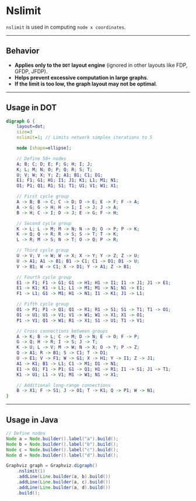 # Nslimit

`nslimit` is used in computing `node x coordinates`.

------

## **Behavior**

- **Applies only to the `DOT` layout engine** (ignored in other layouts like FDP, GFDP, JFDP).
- **Helps prevent excessive computation in large graphs**.
- **If the limit is too low, the graph layout may not be optimal**.

------

## **Usage in DOT**

```dot
digraph G {
    layout=dot;
    size=3
    nslimit=1; // Limits network simplex iterations to 5

    node [shape=ellipse];

    // Define 50+ nodes
    A; B; C; D; E; F; G; H; I; J;
    K; L; M; N; O; P; Q; R; S; T;
    U; V; W; X; Y; Z; A1; B1; C1; D1;
    E1; F1; G1; H1; I1; J1; K1; L1; M1; N1;
    O1; P1; Q1; R1; S1; T1; U1; V1; W1; X1;

    // First cycle group
    A -> B; B -> C; C -> D; D -> E; E -> F; F -> A;
    A -> G; G -> H; H -> I; I -> J; J -> A;
    B -> H; C -> I; D -> J; E -> G; F -> H;

    // Second cycle group
    K -> L; L -> M; M -> N; N -> O; O -> P; P -> K;
    K -> Q; Q -> R; R -> S; S -> T; T -> K;
    L -> R; M -> S; N -> T; O -> Q; P -> R;

    // Third cycle group
    U -> V; V -> W; W -> X; X -> Y; Y -> Z; Z -> U;
    U -> A1; A1 -> B1; B1 -> C1; C1 -> D1; D1 -> U;
    V -> B1; W -> C1; X -> D1; Y -> A1; Z -> B1;

    // Fourth cycle group
    E1 -> F1; F1 -> G1; G1 -> H1; H1 -> I1; I1 -> J1; J1 -> E1;
    E1 -> K1; K1 -> L1; L1 -> M1; M1 -> N1; N1 -> E1;
    F1 -> L1; G1 -> M1; H1 -> N1; I1 -> K1; J1 -> L1;

    // Fifth cycle group
    O1 -> P1; P1 -> Q1; Q1 -> R1; R1 -> S1; S1 -> T1; T1 -> O1;
    O1 -> U1; U1 -> V1; V1 -> W1; W1 -> X1; X1 -> O1;
    P1 -> V1; Q1 -> W1; R1 -> X1; S1 -> U1; T1 -> V1;

    // Cross connections between groups
    A -> K; B -> L; C -> M; D -> N; E -> O; F -> P;
    G -> Q; H -> R; I -> S; J -> T;
    K -> U; L -> V; M -> W; N -> X; O -> Y; P -> Z;
    Q -> A1; R -> B1; S -> C1; T -> D1;
    U -> E1; V -> F1; W -> G1; X -> H1; Y -> I1; Z -> J1;
    A1 -> K1; B1 -> L1; C1 -> M1; D1 -> N1;
    E1 -> O1; F1 -> P1; G1 -> Q1; H1 -> R1; I1 -> S1; J1 -> T1;
    K1 -> U1; L1 -> V1; M1 -> W1; N1 -> X1;

    // Additional long-range connections
    B -> X1; F -> S1; J -> O1; T -> K1; Q -> P1; W -> N1;
}
```

------

## **Usage in Java**

```java
// Define nodes
Node a = Node.builder().label("a").build();
Node b = Node.builder().label("b").build();
Node c = Node.builder().label("c").build();
Node d = Node.builder().label("d").build();

Graphviz graph = Graphviz.digraph()
    .nslimit(1)
    .addLine(Line.builder(a, b).build())
    .addLine(Line.builder(a, c).build())
    .addLine(Line.builder(a, d).build())
    .build();
```